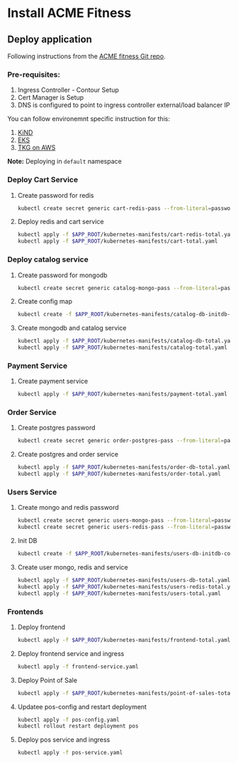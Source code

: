 # Install ACME Fitness 


## Deploy application
Following instructions from the [ACME fitness Git repo][acme-gitrepo].

### Pre-requisites:
1.  Ingress Controller - Contour Setup
2.  Cert Manager is Setup
3.  DNS is configured to point to ingress controller external/load balancer IP

You can follow environemnt specific instruction for this:
1. [KiND](kind-1/README.md)
1. [EKS](eks-1/README.md)
1. [TKG on AWS](tkgaws-1/README.md)

**Note:** Deploying in `default` namespace

### Deploy Cart Service
1.  Create password for redis
    ```bash
    kubectl create secret generic cart-redis-pass --from-literal=password=password
    ```
1.  Deploy redis and cart service

    ```bash
    kubectl apply -f $APP_ROOT/kubernetes-manifests/cart-redis-total.yaml
    kubectl apply -f $APP_ROOT/kubernetes-manifests/cart-total.yaml
    ```

### Deploy catalog service

1.  Create password for mongodb
    ```bash
    kubectl create secret generic catalog-mongo-pass --from-literal=password=password
    ```
1.  Create config map
    ```bash
    kubectl create -f $APP_ROOT/kubernetes-manifests/catalog-db-initdb-configmap.yaml
    ```
1.  Create mongodb and catalog service
    ```bash
    kubectl apply -f $APP_ROOT/kubernetes-manifests/catalog-db-total.yaml
    kubectl apply -f $APP_ROOT/kubernetes-manifests/catalog-total.yaml
    ```

### Payment Service
1.  Create payment service
    ```bash
    kubectl apply -f $APP_ROOT/kubernetes-manifests/payment-total.yaml
    ```
  
### Order Service
1.  Create postgres password
    ```bash
    kubectl create secret generic order-postgres-pass --from-literal=password=password
    ```
1.  Create postgres and order service
    ```bash
    kubectl apply -f $APP_ROOT/kubernetes-manifests/order-db-total.yaml
    kubectl apply -f $APP_ROOT/kubernetes-manifests/order-total.yaml
    ```

### Users Service

1.  Create mongo and redis password
    ```bash
    kubectl create secret generic users-mongo-pass --from-literal=password=password
    kubectl create secret generic users-redis-pass --from-literal=password=password
    ```
1.  Init DB
    ```bash
    kubectl create -f $APP_ROOT/kubernetes-manifests/users-db-initdb-configmap.yaml
    ```
1.  Create user mongo, redis and service
    ```bash
    kubectl apply -f $APP_ROOT/kubernetes-manifests/users-db-total.yaml
    kubectl apply -f $APP_ROOT/kubernetes-manifests/users-redis-total.yaml
    kubectl apply -f $APP_ROOT/kubernetes-manifests/users-total.yaml
    ```
### Frontends
1.  Deploy frontend
    ```bash
    kubectl apply -f $APP_ROOT/kubernetes-manifests/frontend-total.yaml
    ```
1.  Deploy frontend service and ingress
    ```bash
    kubectl apply -f frontend-service.yaml
    ```
1.  Deploy Point of Sale
    ```bash
    kubectl apply -f $APP_ROOT/kubernetes-manifests/point-of-sales-total.yaml
    ```
1.  Updatee pos-config and restart deployment
    ```bash
    kubectl apply -f pos-config.yaml
    kubectl rollout restart deployment pos
    ```

1.  Deploy pos service and ingress
    ```bash    
    kubectl apply -f pos-service.yaml
    ```

[acme-gitrepo]: https://github.com/yogendra/acme_fitness_demo/tree/master/kubernetes-manifests
